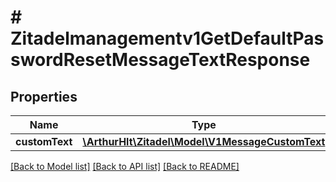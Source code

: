 # # Zitadelmanagementv1GetDefaultPasswordResetMessageTextResponse

## Properties

Name | Type | Description | Notes
------------ | ------------- | ------------- | -------------
**customText** | [**\ArthurHlt\Zitadel\Model\V1MessageCustomText**](V1MessageCustomText.md) |  | [optional]

[[Back to Model list]](../../README.md#models) [[Back to API list]](../../README.md#endpoints) [[Back to README]](../../README.md)
